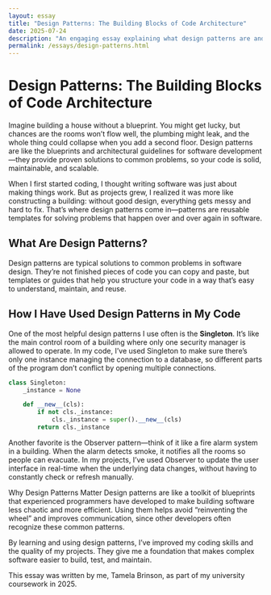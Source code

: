 ```yaml
---
layout: essay
title: "Design Patterns: The Building Blocks of Code Architecture"
date: 2025-07-24
description: "An engaging essay explaining what design patterns are and how I've used them in my projects."
permalink: /essays/design-patterns.html
---
```


# Design Patterns: The Building Blocks of Code Architecture

Imagine building a house without a blueprint. You might get lucky, but chances are the rooms won’t flow well, the plumbing might leak, and the whole thing could collapse when you add a second floor. Design patterns are like the blueprints and architectural guidelines for software development—they provide proven solutions to common problems, so your code is solid, maintainable, and scalable.

When I first started coding, I thought writing software was just about making things work. But as projects grew, I realized it was more like constructing a building: without good design, everything gets messy and hard to fix. That’s where design patterns come in—patterns are reusable templates for solving problems that happen over and over again in software.

## What Are Design Patterns?

Design patterns are typical solutions to common problems in software design. They’re not finished pieces of code you can copy and paste, but templates or guides that help you structure your code in a way that’s easy to understand, maintain, and reuse.

## How I Have Used Design Patterns in My Code

One of the most helpful design patterns I use often is the **Singleton**. It’s like the main control room of a building where only one security manager is allowed to operate. In my code, I’ve used Singleton to make sure there’s only one instance managing the connection to a database, so different parts of the program don’t conflict by opening multiple connections.

```python
class Singleton:
    _instance = None

    def __new__(cls):
        if not cls._instance:
            cls._instance = super().__new__(cls)
        return cls._instance  
```


Another favorite is the Observer pattern—think of it like a fire alarm system in a building. When the alarm detects smoke, it notifies all the rooms so people can evacuate. In my projects, I’ve used Observer to update the user interface in real-time when the underlying data changes, without having to constantly check or refresh manually.

Why Design Patterns Matter
Design patterns are like a toolkit of blueprints that experienced programmers have developed to make building software less chaotic and more efficient. Using them helps avoid “reinventing the wheel” and improves communication, since other developers often recognize these common patterns.

By learning and using design patterns, I’ve improved my coding skills and the quality of my projects. They give me a foundation that makes complex software easier to build, test, and maintain.

This essay was written by me, Tamela Brinson, as part of my university coursework in 2025.
